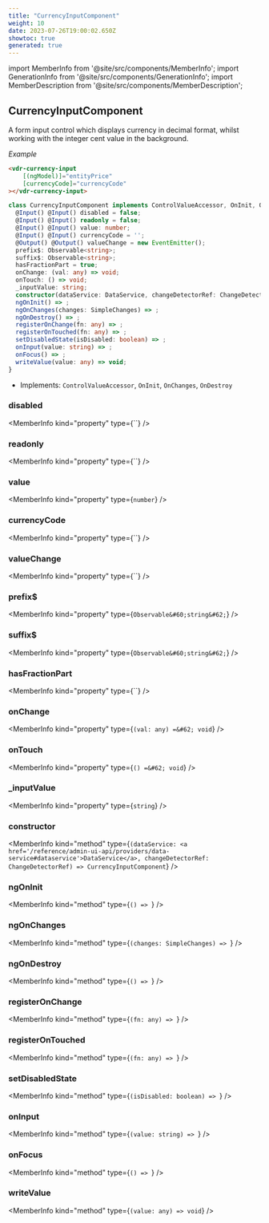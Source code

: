 ```yaml
---
title: "CurrencyInputComponent"
weight: 10
date: 2023-07-26T19:00:02.650Z
showtoc: true
generated: true
---
```

<!-- This file was generated from the Vendure source. Do not modify. Instead, re-run the "docs:build" script -->
import MemberInfo from '@site/src/components/MemberInfo';
import GenerationInfo from '@site/src/components/GenerationInfo';
import MemberDescription from '@site/src/components/MemberDescription';


## CurrencyInputComponent

<GenerationInfo sourceFile="packages/admin-ui/src/lib/core/src/shared/components/currency-input/currency-input.component.ts" sourceLine="33" packageName="@vendure/admin-ui" />

A form input control which displays currency in decimal format, whilst working
with the integer cent value in the background.

*Example*

```HTML
<vdr-currency-input
    [(ngModel)]="entityPrice"
    [currencyCode]="currencyCode"
></vdr-currency-input>
```

```ts title="Signature"
class CurrencyInputComponent implements ControlValueAccessor, OnInit, OnChanges, OnDestroy {
  @Input() @Input() disabled = false;
  @Input() @Input() readonly = false;
  @Input() @Input() value: number;
  @Input() @Input() currencyCode = '';
  @Output() @Output() valueChange = new EventEmitter();
  prefix$: Observable<string>;
  suffix$: Observable<string>;
  hasFractionPart = true;
  onChange: (val: any) => void;
  onTouch: () => void;
  _inputValue: string;
  constructor(dataService: DataService, changeDetectorRef: ChangeDetectorRef)
  ngOnInit() => ;
  ngOnChanges(changes: SimpleChanges) => ;
  ngOnDestroy() => ;
  registerOnChange(fn: any) => ;
  registerOnTouched(fn: any) => ;
  setDisabledState(isDisabled: boolean) => ;
  onInput(value: string) => ;
  onFocus() => ;
  writeValue(value: any) => void;
}
```
* Implements: <code>ControlValueAccessor</code>, <code>OnInit</code>, <code>OnChanges</code>, <code>OnDestroy</code>



<div className="members-wrapper">

### disabled

<MemberInfo kind="property" type={``}   />


### readonly

<MemberInfo kind="property" type={``}   />


### value

<MemberInfo kind="property" type={`number`}   />


### currencyCode

<MemberInfo kind="property" type={``}   />


### valueChange

<MemberInfo kind="property" type={``}   />


### prefix$

<MemberInfo kind="property" type={`Observable&#60;string&#62;`}   />


### suffix$

<MemberInfo kind="property" type={`Observable&#60;string&#62;`}   />


### hasFractionPart

<MemberInfo kind="property" type={``}   />


### onChange

<MemberInfo kind="property" type={`(val: any) =&#62; void`}   />


### onTouch

<MemberInfo kind="property" type={`() =&#62; void`}   />


### _inputValue

<MemberInfo kind="property" type={`string`}   />


### constructor

<MemberInfo kind="method" type={`(dataService: <a href='/reference/admin-ui-api/providers/data-service#dataservice'>DataService</a>, changeDetectorRef: ChangeDetectorRef) => CurrencyInputComponent`}   />


### ngOnInit

<MemberInfo kind="method" type={`() => `}   />


### ngOnChanges

<MemberInfo kind="method" type={`(changes: SimpleChanges) => `}   />


### ngOnDestroy

<MemberInfo kind="method" type={`() => `}   />


### registerOnChange

<MemberInfo kind="method" type={`(fn: any) => `}   />


### registerOnTouched

<MemberInfo kind="method" type={`(fn: any) => `}   />


### setDisabledState

<MemberInfo kind="method" type={`(isDisabled: boolean) => `}   />


### onInput

<MemberInfo kind="method" type={`(value: string) => `}   />


### onFocus

<MemberInfo kind="method" type={`() => `}   />


### writeValue

<MemberInfo kind="method" type={`(value: any) => void`}   />




</div>
